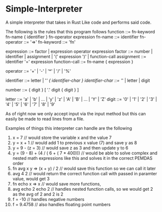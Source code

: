 # Simple-Interpreter
A simple interpreter that takes in Rust Like code and performs said code.


The following is the rules that this program follows
function        ::= fn-keyword fn-name { identifier } fn-operator expression
fn-name         ::= identifier
fn-operator     ::= '=>'
fn-keyword      ::= 'fn'

expression      ::= factor | expression operator expression
factor          ::= number | identifier | assignment | '(' expression ')' | function-call
assignment      ::= identifier '=' expression
function-call   ::= fn-name { expression }

operator        ::= '+' | '-' | '*' | '/' | '%'

identifier      ::= letter | '_' { identifier-char }
identifier-char ::= '_' | letter | digit

number          ::= { digit } [ '.' digit { digit } ]

letter          ::= 'a' | 'b' | ... | 'y' | 'z' | 'A' | 'B' | ... | 'Y' | 'Z'
digit           ::= '0' | '1' | '2' | '3' | '4' | '5' | '6' | '7' | '8' | '9'


As of right now we only accept input via the input method but this can easily be made to read lines from a file.


Examples of things this interpreter can handle are the following
1. x = 7 // would store the variable x and the value 7
2. y = x + 1 // would add 1 to previous x value (7) and save y as 8
3. y = 9 - (z = 3) // would save z as 3 and then update y to 6
4. y = (9 - 8) + (4 / ( 6 + ( 7 * 400))) // would be able to solve complex and nested math expressions like this and solves it in the correct PEMDAS order
5. fn avg x y => (x + y) / 2 // would save this function so we can call it later
6. avg 4 2 // would return the correct function call with passed in paramter value, would get 3
7. fn echo x => x // would save more functions,
8. avg echo 2 echo 2 // handles nested function calls, so we would get 2 as the avg of 2 and 2 is 2
9. f = -10 // handles negative numbers
10. f = 9.4758 // also handles floating point numbers

